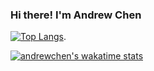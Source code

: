 ### Hi there! I'm Andrew Chen

[![Top Langs](https://github-readme-stats.vercel.app/api/top-langs/?username=anyuan-chen)](https://github.com/anyuan-chen). 

   
[![andrewchen's wakatime stats](https://github-readme-stats.vercel.app/api/wakatime?username=andrewchen)](https://wakatime.com/@andrewchen)
    
   
